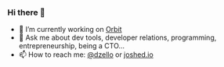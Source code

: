 ### Hi there 👋

- 🔭 I’m currently working on [Orbit](https://orbit.love/)
- 💬 Ask me about dev tools, developer relations, programming, entrepreneurship, being a CTO...
- 📫 How to reach me: [@dzello](https://twitter.com/dzello) or [joshed.io](https://joshed.io/)
